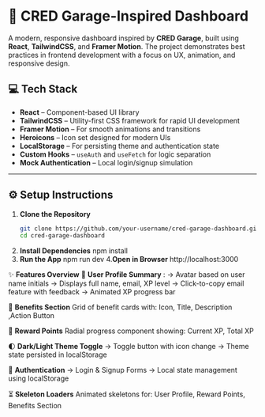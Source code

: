 # 🚗 CRED Garage-Inspired Dashboard

A modern, responsive dashboard inspired by **CRED Garage**, built using **React**, **TailwindCSS**, and **Framer Motion**. The project demonstrates best practices in frontend development with a focus on UX, animation, and responsive design.

## 💻 Tech Stack

- **React** – Component-based UI library
- **TailwindCSS** – Utility-first CSS framework for rapid UI development
- **Framer Motion** – For smooth animations and transitions
- **Heroicons** – Icon set designed for modern UIs
- **LocalStorage** – For persisting theme and authentication state
- **Custom Hooks** – `useAuth` and `useFetch` for logic separation
- **Mock Authentication** – Local login/signup simulation

---

## ⚙️ Setup Instructions

1. **Clone the Repository**
   ```bash
   git clone https://github.com/your-username/cred-garage-dashboard.git
   cd cred-garage-dashboard
2. **Install Dependencies**
   npm install
3. **Run the App**
   npm run dev
4.**Open in Browser**
   http://localhost:3000


✨ **Features Overview**
👤 **User Profile Summary** :
-> Avatar based on user name initials
-> Displays full name, email, XP level
-> Click-to-copy email feature with feedback
-> Animated XP progress bar

🎁 **Benefits Section**
Grid of benefit cards with: Icon, Title, Description ,Action Button

💎 **Reward Points**
Radial progress component showing: Current XP, Total XP

🌓 **Dark/Light Theme Toggle**
-> Toggle button with icon change
-> Theme state persisted in localStorage

🔐 **Authentication**
-> Login & Signup Forms
-> Local state management using localStorage

⏳ **Skeleton Loaders**
Animated skeletons for: User Profile, Reward Points, Benefits Section

   
